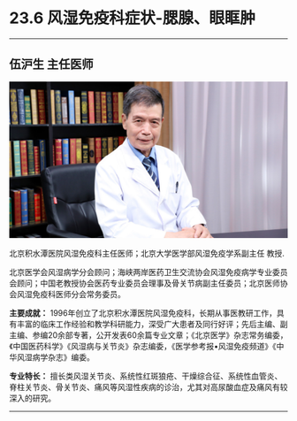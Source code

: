 # 23.6 风湿免疫科症状-腮腺、眼眶肿

---

## 伍沪生 主任医师

![1684335598890](image/c23_006/1684335598890.png)

北京积水潭医院风湿免疫科主任医师；北京大学医学部风湿免疫学系副主任 教授.

北京医学会风湿病学分会顾问；海峡两岸医药卫生交流协会风湿免疫病学专业委员会顾问；中国老教授协会医药专业委员会理事及骨关节病副主任委员；北京医师协会风湿免疫科医师分会常务委员。


**主要成就：** 1996年创立了北京积水潭医院风湿免疫科，长期从事医教研工作，具有丰富的临床工作经验和教学科研能力，深受广大患者及同行好评；先后主编、副主编、参编20余部专著，公开发表60余篇专业文章；《北京医学》杂志常务编委，《中国医药科学》《风湿病与关节炎》杂志编委，《医学参考报•风湿免疫频道》《中华风湿病学杂志》编委。


**专业特长：** 擅长类风湿关节炎、系统性红斑狼疮、干燥综合征、系统性血管炎、脊柱关节炎、骨关节炎、痛风等风湿性疾病的诊治，尤其对高尿酸血症及痛风有较深入的研究。

---
